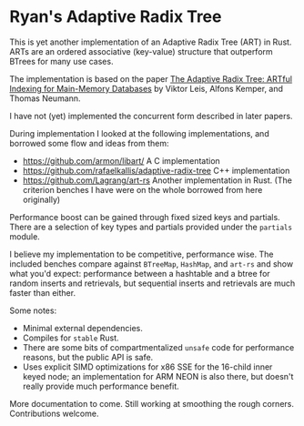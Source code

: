 # Ryan's Adaptive Radix Tree

This is yet another implementation of an Adaptive Radix Tree (ART) in Rust. ARTs are an ordered associative (key-value) structure that outperform BTrees for many use cases.

The implementation is based on the paper [The Adaptive Radix Tree: ARTful Indexing for Main-Memory Databases](https://db.in.tum.de/~leis/papers/ART.pdf) by Viktor Leis, Alfons Kemper, and Thomas Neumann.

I have not (yet) implemented the concurrent form described in later papers.

During implementation I looked at the following implementations, and borrowed some flow and ideas from them:
   * https://github.com/armon/libart/ A C implementation
   * https://github.com/rafaelkallis/adaptive-radix-tree C++ implementation
   * https://github.com/Lagrang/art-rs Another implementation in Rust. (The criterion benches I have were on the whole borrowed from here originally)

Performance boost can be gained through fixed sized keys and partials. There are a selection of key types and partials provided under the `partials` module.

I believe my implementation to be competitive, performance wise. The included benches compare against `BTreeMap`,
`HashMap`, and `art-rs` and show what you'd expect: performance between a hashtable and a btree for random inserts and 
retrievals, but sequential inserts and retrievals are much faster than either.   

Some notes:

  * Minimal external dependencies.
  * Compiles for `stable` Rust.
  * There are some bits of compartmentalized `unsafe` code for performance reasons, but the public API is safe.
  * Uses explicit SIMD optimizations for x86 SSE for the 16-child inner keyed node; an implementation for ARM NEON is also there, but doesn't really provide
much performance benefit.

More documentation to come. Still working at smoothing the rough corners. Contributions welcome.
